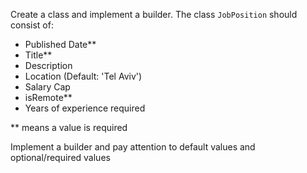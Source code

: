 Create a class and implement a builder.
The class `JobPosition` should consist of:
- Published Date**
- Title**
- Description
- Location (Default: 'Tel Aviv')
- Salary Cap
- isRemote**
- Years of experience required

** means a value is required

Implement a builder and pay attention to default values and optional/required values